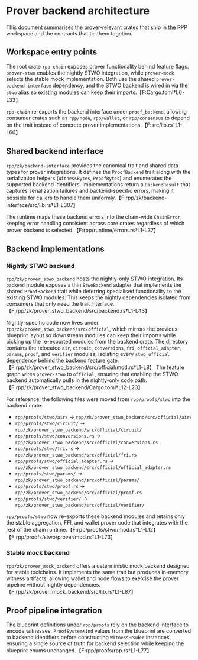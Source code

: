 # Prover backend architecture

This document summarises the prover-relevant crates that ship in the RPP
workspace and the contracts that tie them together.

## Workspace entry points

The root crate `rpp-chain` exposes prover functionality behind feature flags.
`prover-stwo` enables the nightly STWO integration, while `prover-mock`
selects the stable mock implementation.  Both use the shared
`prover-backend-interface` dependency, and the STWO backend is wired in via the
`stwo` alias so existing modules can keep their imports.【F:Cargo.toml†L6-L33】

`rpp-chain` re-exports the backend interface under `proof_backend`, allowing
consumer crates such as `rpp/node`, `rpp/wallet`, or `rpp/consensus` to depend
on the trait instead of concrete prover implementations.【F:src/lib.rs†L1-L66】

## Shared backend interface

`rpp/zk/backend-interface` provides the canonical trait and shared data types
for prover integrations.  It defines the `ProofBackend` trait along with the
serialization helpers (`WitnessBytes`, `ProofBytes`) and enumerates the supported
backend identifiers.  Implementations return a `BackendResult` that captures
serialization failures and backend-specific errors, making it possible for
callers to handle them uniformly.【F:rpp/zk/backend-interface/src/lib.rs†L1-L307】

The runtime maps these backend errors into the chain-wide `ChainError`, keeping
error handling consistent across core crates regardless of which prover backend
is selected.【F:rpp/runtime/errors.rs†L1-L37】

## Backend implementations

### Nightly STWO backend

`rpp/zk/prover_stwo_backend` hosts the nightly-only STWO integration.  Its
`backend` module exposes a thin `StwoBackend` adapter that implements the shared
`ProofBackend` trait while deferring specialised functionality to the existing
STWO modules.  This keeps the nightly dependencies isolated from consumers that
only need the trait interface.【F:rpp/zk/prover_stwo_backend/src/backend.rs†L1-L43】

Nightly-specific code now lives under `rpp/zk/prover_stwo_backend/src/official`,
which mirrors the previous blueprint layout so downstream modules can keep their
imports while picking up the re-exported modules from the backend crate.  The
directory contains the relocated `air`, `circuit`, `conversions`, `fri`,
`official_adapter`, `params`, `proof`, and `verifier` modules, isolating every
`stwo_official` dependency behind the backend feature gate.【F:rpp/zk/prover_stwo_backend/src/official/mod.rs†L1-L8】
The feature graph wires `prover-stwo` to `official`, ensuring that enabling the
STWO backend automatically pulls in the nightly-only code path.【F:rpp/zk/prover_stwo_backend/Cargo.toml†L12-L23】

For reference, the following files were moved from `rpp/proofs/stwo` into the
backend crate:

- `rpp/proofs/stwo/air/` → `rpp/zk/prover_stwo_backend/src/official/air/`
- `rpp/proofs/stwo/circuit/` → `rpp/zk/prover_stwo_backend/src/official/circuit/`
- `rpp/proofs/stwo/conversions.rs` → `rpp/zk/prover_stwo_backend/src/official/conversions.rs`
- `rpp/proofs/stwo/fri.rs` → `rpp/zk/prover_stwo_backend/src/official/fri.rs`
- `rpp/proofs/stwo/official_adapter.rs` → `rpp/zk/prover_stwo_backend/src/official/official_adapter.rs`
- `rpp/proofs/stwo/params/` → `rpp/zk/prover_stwo_backend/src/official/params/`
- `rpp/proofs/stwo/proof.rs` → `rpp/zk/prover_stwo_backend/src/official/proof.rs`
- `rpp/proofs/stwo/verifier/` → `rpp/zk/prover_stwo_backend/src/official/verifier/`

`rpp/proofs/stwo` now re-exports these backend modules and retains only the
stable aggregation, FFI, and wallet prover code that integrates with the rest of
the chain runtime.【F:rpp/proofs/stwo/mod.rs†L1-L12】【F:rpp/proofs/stwo/prover/mod.rs†L1-L73】

### Stable mock backend

`rpp/zk/prover_mock_backend` offers a deterministic mock backend designed for
stable toolchains.  It implements the same trait but produces in-memory witness
artifacts, allowing wallet and node flows to exercise the prover pipeline
without nightly dependencies.【F:rpp/zk/prover_mock_backend/src/lib.rs†L1-L87】

## Proof pipeline integration

The blueprint definitions under `rpp/proofs` rely on the backend interface to
encode witnesses.  `ProofSystemKind` values from the blueprint are converted to
backend identifiers before constructing `WitnessHeader` instances, ensuring a
single source of truth for backend selection while keeping the blueprint enums
unchanged.【F:rpp/proofs/rpp.rs†L1-L77】

